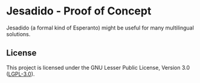 # Jesadido - Proof of Concept

Jesadido (a formal kind of Esperanto) might be useful for many multilingual solutions.




## License

This project is licensed under the GNU Lesser Public License, Version 3.0 ([LGPL-3.0](https://www.gnu.org/licenses/lgpl-3.0.txt)).
